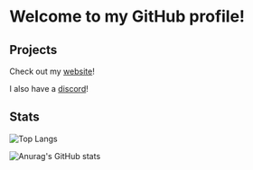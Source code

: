# Welcome to my GitHub profile!

## Projects

Check out my [website](https://linv.dev)!

I also have a [discord](https://discord.linv.dev)!

## Stats

![Top Langs](https://github-readme-stats.vercel.app/api/top-langs/?username=linventif&layout=compact)

![Anurag's GitHub stats](https://github-readme-stats.vercel.app/api?username=linventif&show_icons=true)